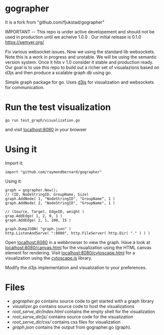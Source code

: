 # gographer
It is a fork from "github.com/fjukstad/gographer"

IMPORTANT -- This repo is under active developement and should not be used in production until we acheive 1.0.0 .
Our initial release is 0.1.0
https://semver.org/


Fix various websocket issues. Now we using the standard lib websockets.  Note this is a work in progress and unstable.  We will be using the semantic version system.  Once it hits v 1.0 consider it stable and production ready. Our goal is to use this repo to build out a richer set of visualazions based on d3js and then produce a scalable graph db using go. 

Simple graph package for go. Uses [d3js](https://github.com/mbostock/d3) for visualization and websockets for communication. 


# Run the test visualization

    go run test_graph/visualization.go
    
and visit [localhost:8080](http://localhost:8080) in your browser 

# Using it
Import it:

    import "github.com/raymondbernard/gographer"

Using it:

    graph = gographer.New();
    // (ID, NodeStringID, GroupName, Size)
    graph.AddNode( 1, "NodeStringID", "GroupName", 1 )
    graph.AddNode( 2, "NodeStringID", "GroupName", 1 )

    // (Source, Target, EdgeID, weight )
    grap.AddEdge( 1, 2, 0, 1 )
    graph.AddEdge( 2, 1, 100, 15 )

    graph.DumpJSON( "graph.json" )
    http.ListenAndServe( ":8080", http.FileServer( http.Dir( "." ) ) )


Open [localhost:8080](http://localhost:8080) in a webbrowser to view the graph.
Have a look at [localhost:8080/canvas.html](http://localhost:8080/canvas.html)
for the visualization using the HTML canvas element for rendering.
Visit [localhost:8080/cytoscape.html](http://localhost:8080/cytoscape.html) for
a visualization using the
[cytoscape.js](http://cytoscape.github.io/cytoscape.js) library. 

Modify the d3js implementation and visualization to your preferences.


# Files

- _gographer.go_ contains source code to get started with a graph library
- _visualizer.go_ contains source code to host the visualizations
- _root_serve_dir/index.html_ contains the empty shell for the visualization
- _root_serve_dir/js/_ contains source code for the visualization
- _root_serve_dir/css/_ contains css files for visualization
- _graph.json_ contains the output from gographer.go (graph).
